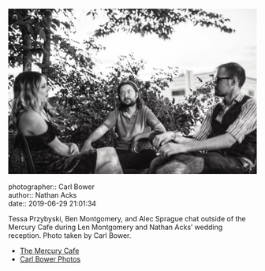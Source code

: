 ![Tessa Przybyski, Ben Montgomery, and Alec Sprague chat outside of the Mercury Cafe](assets/2019-06-29-set-4-the-dance-18.webp)

photographer:: Carl Bower  
author:: Nathan Acks  
date:: 2019-06-29 21:01:34

Tessa Przybyski, Ben Montgomery, and Alec Sprague chat outside of the Mercury Cafe during Len Montgomery and Nathan Acks’ wedding reception. Photo taken by Carl Bower.

* [The Mercury Cafe](http://mercurycafe.com)
* [Carl Bower Photos](https://carlbowerphotos.com)
